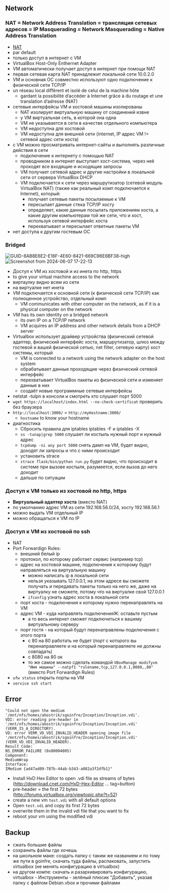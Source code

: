 ## Network
### NAT = Network Address Translation = трансляция сетевых адресов = IP Masquerading = Network Masquerading = Native Address Translation
* [NAT](https://github.com/privet100/general-culture/blob/main/network/network_vpn_ports_etc.md#nat--network-address-translation--ip-masquerading--network-masquerading--native-address-translation--%D1%82%D1%80%D0%B0%D0%BD%D1%81%D0%BB%D1%8F%D1%86%D0%B8%D1%8F-%D1%81%D0%B5%D1%82%D0%B5%D0%B2%D1%8B%D1%85-%D0%B0%D0%B4%D1%80%D0%B5%D1%81%D0%BE%D0%B2)
* par default
* только доступ в интернет с VM
* VirtualBox Host-Only Enthernet Adapter
* VM автоматически получает доступ в интернет при помощи NAT
* первая сетевая карта NAT принадлежит локальной сети 10.0.2.0
* VM и основная ОС совместно используют одно подключение к физической сети TCP/IP
* un réseau local différent et isolé de celui de la machine hôte
  + gardant la possibilité d’accéder à Internet grâce à du routage et une translation d’adresse (NAT)
* сетевые интерфейсы VM и хостовой машины изолированы
  + NAT изолирует виртуальную машину от соединений извне
  + у VM виртуальная сеть, в которой она одна
  + VM не указывается в сети в качестве отдельного компьютера
  + VM недоступна для хостовой
  + VM недоступна для внешней сети (internet, IP адрес VM != сетевой адрес сети хоста)
* с VM можно просматривать интернет-сайты и выполнять различные действия в сети
  + подключение к интернету с помощью NAT
  + проводником в интернет выступает хост-система, через неё проходят все входящие и исходящие запросы
  + VM получает сетевой адрес и другие настройки в локальной сети от сервера VirtualBox DHCP 
  + VM подключается к сети через маршрутизатор (сетевой модуль VirtualBox NAT) (также как реальный комп подключается к Internet), который:
    - получает cетевые пакеты посылаемые к VM 
    - пересылает данные стека TCP/IP хосту
    - определяет, какие данные посылать приложениям хоста, а какие другим компьютерам той же сети, что и хост, используя сетевой интерфейс хоста
    - перехватывает и пересылает ответные пакеты VM
* нет доступа к другим гостевым ОС

### Bridged
![GUID-8AB8E6E2-E16F-4E60-8421-669C96E6BF38-high](https://github.com/privet100/general-culture/assets/22834202/b7641c59-0d4d-454b-b6e8-b2b33116b86a)
![Screenshot from 2024-06-07 17-22-13](https://github.com/privet100/general-culture/assets/22834202/1a99dea0-1916-47f8-900e-f95af4beaab7)

* Доступ к VM из хостовой и из инета по http, https
* to give your virtual machine access to the network
* виртаулку видно всем из сети
* на виртуалке нет инета
* VM подключается к основной сети (к физической сети TCP/IP) как полноценное устройство, отдельный комп
  + VM communicates with other computer on the network, as if it is a physical computer on the network
* VM has its own identity on a bridged network
  + its own IP on a TCP/IP network
  + VM acquires an IP address and other network details from a DHCP server
* Virtualbox использует драйвер устройства (физический сетевой адаптер, физический интерфейс хоста, маршрутизатор, шлюз между гостевой и вашей физической сетью, net filter, сетевую карту) хост системы, который
  + VM is connected to a network using the network adapter on the host system
  + обрабатывает данные проходящие через физический сетевой интерфейс
  + перехватывает VirtualBox пакеты из физической сети и изменяет данные в них
  + создаёт новые программные сетевые интерфейсы
* netstat -tulpn в консоли и смотреть кто слушает порт 5000
* `wget https://localhost/index.html --no-check-certificat` проверить без браузера
* `http://localhost:3000/` = `http://myHostname:3000/`
  + `hostname` to know your hostname
* диагностика
  + Сбросить правила для iptables iptables -F и iptables -X
  + `ss -tunap|grep 5000` слушает ли костыль нужный порт и нужный адрес
  + `tcpdump -ni any port 5000` снять дамп на VM, будет видно, доходят ли запросы и что с ними происходит
  + установить strace 
  + `strace flask/bin/python run.py` будет видно, что происходит в системе при вызове костыля, разумеется, если вызов до него доходит
  + дальше по ситуации

### Доступ к VM только из хостовой по http, https
* **Виртуальный адаптер хоста** (вместо NAT)
* по умолчанию адрес VM из сети 192.168.56.0/24, хосту 192.168.56.1
* можно выдать VM отдельный IP
* можно обращаться к VM по IP

### Доступ к VM из хостовой по ssh
* NAT
* Port Forwardign Rules:
  + внешний белый ip
  + протокол, по которому работает сервис (например tcp)
  + адрес на хостовой машине, подключения к которому будут направляться на виртуальную машину
    - можно написать ip в локальной сети
    - нельзя указывать 127.0.0.1, на этом адресе вы сможете получать и передавать пакеты только на него же, даже на виртуалку не сможете, потому что на виртуалке свой 127.0.0.1
    - `ifconfig` узнать адрес хоста в локальной сети
  + порт хоста - подключения к которому нужно перенаправлять на VM
  + адрес VM - куда направлять подключенияЖ: оставьте пустым
    - а то весь интернет сможет подключиться к вашему виртуальному серверу 
  + порт гостя - на который будут перенаправлены подключения с этого порта
    - с 80 на 80 работать не будет (порт с которого вы перенаправляете и на который перенаправляете не должны совпадать)
    - с 8080 на 80 ок
    - то же самое можно сделать командой `VBoxManage modifyvm "Имя машины" --natpf1 "rulename,tcp,127.0.0.1,8080,,80"` (вместо Port Forwardign Rules)
* `ufw status` открыть порты на VM
* `service ssh start`

## Error

```
"Could not open the medium '/mnt/nfs/homes/akostrik/sgoinfre/Inception/Inception.vdi'.
VDI: error reading pre-header in '/mnt/nfs/homes/akostrik/sgoinfre/Inception/Inception.vdi' (VERR_IS_A_DIRECTORY).
VD: error VERR_VD_VDI_INVALID_HEADER opening image file '/mnt/nfs/homes/akostrik/sgoinfre/Inception/Inception.vdi' (VERR_VD_VDI_INVALID_HEADER).
Result Code: 
NS_ERROR_FAILURE (0x80004005)
Component: 
MediumWrap
Interface: 
IMedium {ad47ad09-787b-44ab-b343-a082a3f2dfb1}" 
```
* Install HxD Hex Editor to open .vdi file as streams of bytes (http://download.cnet.com/HxD-Hex-Editor ... tag=button)
* pre-header = the first 72 bytes (http://forums.virtualbox.org/viewtopic.php?t=52)
* create a new vm `test.vdi` with all default options
* Open `test.vdi` and copy its first 72 bytes
* overwrite them in the invalid vdi file that you want to fix
* reboot your vm using the modified vdi

## Backup
   + сжать большие файлы
   + сохранить файлы где хочешь
   + на школьном маке: создать папку с таким же названием и по тому же пути в goinfre, скачать туда файлы, распаковать, запустить virtualbox (не менять конфигурацию в virtualbox)
   + на другом компе: скачать и разархивировать конфигурацию, virtualbox - Инструменты - зелёный плюсик "Добавить", указав папку с файлом Debian.vbox и прочими файлами
